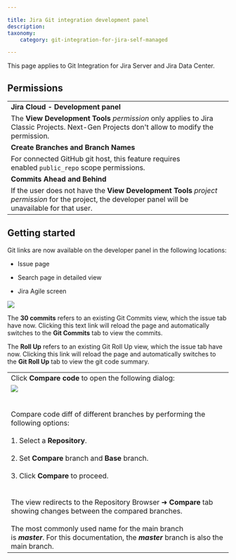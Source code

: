 ```yaml
---

title: Jira Git integration development panel
description:
taxonomy:
    category: git-integration-for-jira-self-managed

---
```

This page applies to Git Integration for Jira Server and Jira Data Center.

## Permissions

|     |
| --- |
| **Jira Cloud - Development panel** |
| The **View Development Tools** _permission_ only applies to Jira Classic Projects. Next-Gen Projects don't allow to modify the permission. |
| **Create Branches and Branch Names** |
| For connected GitHub git host, this feature requires enabled `public_repo` scope permissions. |
| **Commits Ahead and Behind** |
| If the user does not have the **View Development Tools** _project permission_ for the project, the developer panel will be unavailable for that user. |

## Getting started

Git links are now available on the developer panel in the following locations:

*   Issue page

*   Search page in detailed view

*   Jira Agile screen


![](https://bigbrassband.atlassian.net/wiki/download/thumbnails/1930399012/new-jira-developer-panel.png?version=1&modificationDate=1630642916834&cacheVersion=1&api=v2&width=210&height=430)

The **30 commits** refers to an existing Git Commits view, which the issue tab have now. Clicking this text link will reload the page and automatically switches to the **Git Commits** tab to view the commits.

The **Roll Up** refers to an existing Git Roll Up view, which the issue tab have now. Clicking this link will reload the page and automatically switches to the **Git Roll Up** tab to view the git code summary.

|     |
| --- |
| Click **Compare code** to open the following dialog: |
| ![](https://bigbrassband.atlassian.net/wiki/download/thumbnails/1930399012/dev-panel-compare-code-dlg.png?version=1&modificationDate=1630642917074&cacheVersion=1&api=v2&width=544&height=285)<br><br>  <br>Compare code diff of different branches by performing the following options:<br><br>1.  Select a **Repository**.<br>    <br>2.  Set **Compare** branch and **Base** branch.<br>    <br>3.  Click **Compare** to proceed.<br>    <br><br>The view redirects to the Repository Browser ➜ **Compare** tab showing changes between the compared branches.<br><br>The most commonly used name for the main branch is _**master**_. For this documentation, the _**master**_ branch is also the main branch. |
